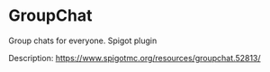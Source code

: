 # GroupChat
Group chats for everyone. Spigot plugin

Description: https://www.spigotmc.org/resources/groupchat.52813/

